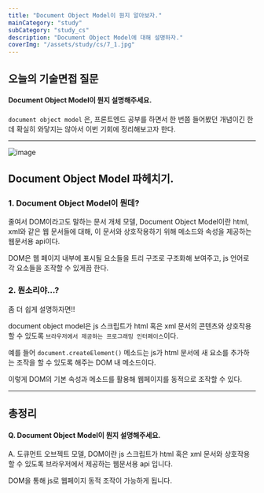 ```yaml
---
title: "Document Object Model이 뭔지 알아보자."
mainCategory: "study"
subCategory: "study_cs"
description: "Document Object Model에 대해 설명하자."
coverImg: "/assets/study/cs/7_1.jpg"
---
```


## 오늘의 기술면접 질문

####  Document Object Model이 뭔지 설명해주세요.

`document object model` 은, 프론트엔드 공부를 하면서 한 번쯤 들어봤던 개념이긴 한데 확실히 와닿지는 않아서 이번 기회에 정리해보고자 한다.


***

![image](/assets/study/cs/7_1.png)

## Document Object Model 파헤치기.

### 1. Document Object Model이 뭔데?

줄여서 DOM이라고도 말하는 문서 개체 모델, Document Object Model이란 html, xml와 같은 웹 문서들에 대해, 이 문서와 상호작용하기 위해 메소드와 속성을 제공하는 웹문서용 api이다. 

DOM은 웹 페이지 내부에 표시될 요소들을 트리 구조로 구조화해 보여주고, js 언어로 각 요소들을 조작할 수 있게끔 한다.

### 2. 뭔소리야...?

좀 더 쉽게 설명하자면!!

document object model은 js 스크립트가 html 혹은 xml 문서의 콘텐츠와 상호작용할 수 있도록 `브라우저에서 제공하는 프로그래밍 인터페이스`이다.

예를 들어 `document.createElement()` 메소드는 js가 html 문서에 새 요소를 추가하는 조작을 할 수 있도록 해주는 DOM 내 메소드이다. 

이렇게 DOM의 기본 속성과 메소드를 활용해 웹페이지를 동적으로 조작할 수 있다.

***

## 총정리

#### Q. Document Object Model이 뭔지 설명해주세요.

A. 
도큐먼트 오브젝트 모델, DOM이란 js 스크립트가 html 혹은 xml 문서와 상호작용할 수 있도록 브라우저에서 제공하는 웹문서용 api 입니다.

DOM을 통해 js로 웹페이지 동적 조작이 가능하게 됩니다.